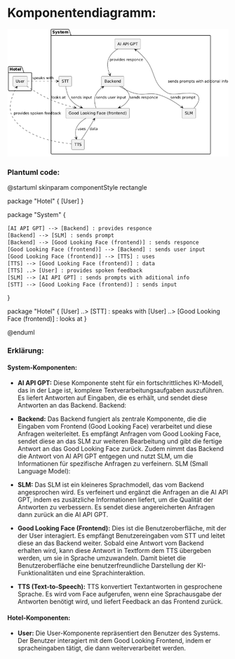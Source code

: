 # Komponentendiagramm:

![alt text](image.png)
### Plantuml code:
@startuml
skinparam componentStyle rectangle

package "Hotel" {
[User]
}

package "System" {

    [AI API GPT] --> [Backend] : provides responce
    [Backend] --> [SLM] : sends prompt
    [Backend] --> [Good Looking Face (frontend)] : sends responce
    [Good Looking Face (frontend)] --> [Backend] : sends user input
    [Good Looking Face (frontend)] --> [TTS] : uses
    [TTS] --> [Good Looking Face (frontend)] : data
    [TTS] ..> [User] : provides spoken feedback
    [SLM] --> [AI API GPT] : sends prompts with aditional info
    [STT] --> [Good Looking Face (frontend)] : sends input
}

package "Hotel" {
[User] ..> [STT] : speaks with
[User] ..> [Good Looking Face (frontend)] : looks at
}

@enduml
### Erklärung:

#### System-Komponenten:

  + **AI API GPT:**
    Diese Komponente steht für ein fortschrittliches KI-Modell, das in der Lage ist, komplexe Textverarbeitungsaufgaben auszuführen.
Es liefert Antworten auf Eingaben, die es erhält, und sendet diese Antworten an das Backend.
Backend:

  + **Backend:**
    Das Backend fungiert als zentrale Komponente, die die Eingaben vom Frontend (Good Looking Face) verarbeitet und diese Anfragen weiterleitet.
Es empfängt Anfragen vom Good Looking Face, sendet diese an das SLM zur weiteren Bearbeitung und gibt die fertige Antwort an das Good Looking Face zurück.
Zudem nimmt das Backend die Antwort von AI API GPT entgegen und nutzt SLM, um die Informationen für spezifische Anfragen zu verfeinern.
SLM (Small Language Model):

  + **SLM:**
    Das SLM ist ein kleineres Sprachmodell, das vom Backend angesprochen wird.
Es verfeinert und ergänzt die Anfragen an die AI API GPT, indem es zusätzliche Informationen liefert, um die Qualität der Antworten zu verbessern.
Es sendet diese angereicherten Anfragen dann zurück an die AI API GPT.
  + **Good Looking Face (Frontend):**
    Dies ist die Benutzeroberfläche, mit der der User interagiert.
Es empfängt Benutzereingaben vom STT und leitet diese an das Backend weiter.
Sobald eine Antwort vom Backend erhalten wird, kann diese Antwort in Textform dem TTS übergeben werden, um sie in Sprache umzuwandeln.
Damit bietet die Benutzeroberfläche eine benutzerfreundliche Darstellung der KI-Funktionalitäten und eine Sprachinteraktion.
  + **TTS (Text-to-Speech):**
  TTS konvertiert Textantworten in gesprochene Sprache.
Es wird vom Face aufgerufen, wenn eine Sprachausgabe der Antworten benötigt wird, und liefert Feedback an das Frontend zurück.
#### Hotel-Komponenten:


  + **User:**
    Die User-Komponente repräsentiert den Benutzer des Systems.
Der Benutzer interagiert mit dem Good Looking Frontend, indem er spracheingaben tätigt, die dann weiterverarbeitet werden.